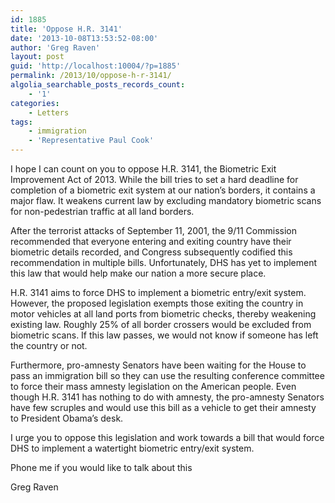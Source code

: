 ```yaml
---
id: 1885
title: 'Oppose H.R. 3141'
date: '2013-10-08T13:53:52-08:00'
author: 'Greg Raven'
layout: post
guid: 'http://localhost:10004/?p=1885'
permalink: /2013/10/oppose-h-r-3141/
algolia_searchable_posts_records_count:
    - '1'
categories:
    - Letters
tags:
    - immigration
    - 'Representative Paul Cook'
---
```


I hope I can count on you to oppose H.R. 3141, the Biometric Exit Improvement Act of 2013. While the bill tries to set a hard deadline for completion of a biometric exit system at our nation’s borders, it contains a major flaw. It weakens current law by excluding mandatory biometric scans for non-pedestrian traffic at all land borders.  
  
After the terrorist attacks of September 11, 2001, the 9/11 Commission recommended that everyone entering and exiting country have their biometric details recorded, and Congress subsequently codified this recommendation in multiple bills. Unfortunately, DHS has yet to implement this law that would help make our nation a more secure place.

H.R. 3141 aims to force DHS to implement a biometric entry/exit system. However, the proposed legislation exempts those exiting the country in motor vehicles at all land ports from biometric checks, thereby weakening existing law. Roughly 25% of all border crossers would be excluded from biometric scans. If this law passes, we would not know if someone has left the country or not.

Furthermore, pro-amnesty Senators have been waiting for the House to pass an immigration bill so they can use the resulting conference committee to force their mass amnesty legislation on the American people. Even though H.R. 3141 has nothing to do with amnesty, the pro-amnesty Senators have few scruples and would use this bill as a vehicle to get their amnesty to President Obama’s desk.

I urge you to oppose this legislation and work towards a bill that would force DHS to implement a watertight biometric entry/exit system.

Phone me if you would like to talk about this

Greg Raven